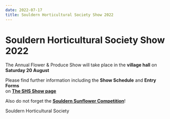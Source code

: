 ```yaml
---
date: 2022-07-17
title: Souldern Horticultural Society Show 2022
---
```


# Souldern Horticultural Society Show 2022

The Annual Flower & Produce Show will take place in the **village hall** on **Saturday 20 August**

Please find further information including the **Show Schedule** and **Entry Forms**  
on [**The SHS Show page**](/horticultural-society/TheAnnualShow/)

Also do not forget the [**Souldern Sunflower Competition**](sunflower2022)!




Souldern Horticultural Society
